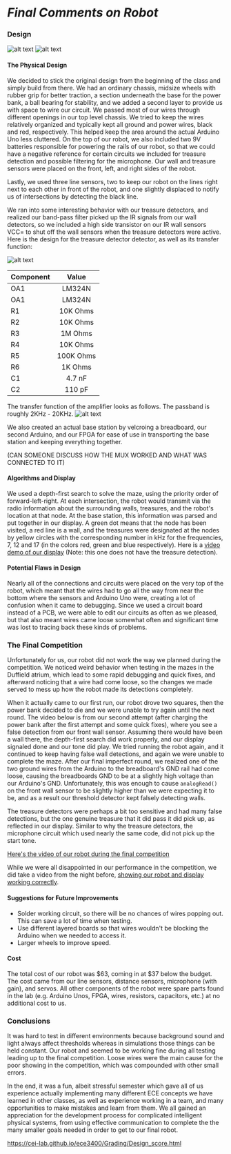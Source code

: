 # __*Final Comments on Robot*__

### Design

![alt text](Finalpics/IMG_20171204_115202_ds.jpg)
![alt text](Finalpics/IMG_20171204_115205_ds.jpg)

#### The Physical Design
We decided to stick the original design from the beginning of the class and simply build from there. We had an ordinary chassis, midsize wheels with rubber grip for better traction, a section underneath the base for the power bank, a ball bearing for stability, and we added a second layer to provide us with space to wire our circuit. We passed most of our wires through different openings in our top level chassis. We tried to keep the wires relatively organized and typically kept all ground and power wires, black and red, respectively. This helped keep the area around the actual Arduino Uno less cluttered. On the top of our robot, we also included two 9V batteries responsible for powering the rails of our robot, so that we could have a negative reference for certain circuits we included for treasure detection and possible filtering for the microphone. Our wall and treasure sensors were placed on the front, left, and right sides of the robot.

Lastly, we used three line sensors, two to keep our robot on the lines right next to each other in front of the robot, and one slightly displaced to notify us of intersections by detecting the black line.  


We ran into some interesting behavior with our treasure detectors, and realized our band-pass filter picked up the IR signals from our wall detectors, so we included a high side transistor on our IR wall sensors VCC= to shut off the wall sensors when the treasure detectors were active. Here is the design for the treasure detector detector, as well as its transfer function:

![alt text](Lab2pics/HighLowPassAmplifierFilterOptical.JPG)


| Component | Value |
| ------------- |:-------------:|
| OA1 | LM324N |
| OA1 | LM324N  |
| R1 | 10K Ohms |
| R2 | 10K Ohms |
| R3 | 1M Ohms |
| R4 | 10K Ohms |
| R5 | 100K Ohms |
| R6 | 1K Ohms |
| C1 | 4.7 nF |
| C2 | 110 pF |

The transfer function of the amplifier looks as follows. The passband is roughly 2KHz - 20KHz.
![alt text](Lab2pics/lab2_bandpass.png)



We also created an actual base station by velcroing a breadboard, our second Arduino, and our FPGA for ease of use in transporting the base station and keeping everything together.

(CAN SOMEONE DISCUSS HOW THE MUX WORKED AND WHAT WAS CONNECTED TO IT)

#### Algorithms and Display
We used a depth-first search to solve the maze, using the priority order of forward-left-right. At each intersection, the robot would transmit via the radio information about the surrounding walls, treasures, and the robot's location at that node. At the base station, this information was parsed and put together in our display. A green dot means that the node has been visited, a red line is a wall, and the treasures were designated at the nodes by yellow circles with the corresponding number in kHz for the frequencies, 7, 12 and 17 (in the colors red, green and blue respectively). Here is a [video demo of our display](https://www.youtube.com/watch?v=_FmDJLEa9xo) (Note: this one does not have the treasure detection).


#### Potential Flaws in Design
Nearly all of the connections and circuits were placed on the very top of the robot, which meant that the wires had to go all the way from near the bottom where the sensors and Arduino Uno were, creating a lot of confusion when it came to debugging. Since we used a circuit board instead of a PCB, we were able to edit our circuits as often as we pleased, but that also meant wires came loose somewhat often and significant time was lost to tracing back these kinds of problems.

### The Final Competition
Unfortunately for us, our robot did not work the way we planned during the competition. We noticed weird behavior when testing in the mazes in the Duffield atrium, which lead to some rapid debugging and quick fixes, and afterward noticing that a wire had come loose, so the changes we made served to mess up how the robot made its detections completely.

When it actually came to our first run, our robot drove two squares, then the power bank decided to die and we were unable to try again until the next round. The video below is from our second attempt (after charging the power bank after the first attempt and some quick fixes), where you see a false detection from our front wall sensor. Assuming there would have been a wall there, the depth-first search did work properly, and our display signaled done and our tone did play. We tried running the robot again, and it continued to keep having false wall detections, and again we were unable to complete the maze. After our final imperfect round, we realized one of the two ground wires from the Arduino to the breadboard's GND rail had come loose, causing the breadboards GND to be at a slightly high voltage than our Arduino's GND. Unfortunately, this was enough to cause `analogRead()` on the front wall sensor to be slightly higher than we were expecting it to be, and as a result our threshold detector kept falsely detecting walls.  

The treasure detectors were perhaps a bit too sensitive and had many false detections, but the one genuine treasure that it did pass it did pick up, as reflected in our display. Similar to why the treasure detectors, the microphone circuit which used nearly the same code, did not pick up the start tone.


[Here's the video of our robot during the final competition](https://www.youtube.com/watch?v=oZpQe9s_qdU)


While we were all disappointed in our performance in the competition, we did take a video from the night before, [showing our robot and display working correctly](https://www.youtube.com/edit?o=U&video_id=NwgnMxAbo9s).



#### Suggestions for Future Improvements
* Solder working circuit, so there will be no chances of wires popping out. This can save a lot of time when testing.
* Use different layered boards so that wires wouldn't be blocking the Arduino when we needed to access it.
* Larger wheels to improve speed.

#### Cost
The total cost of our robot was $63, coming in at $37 below the budget. The cost came from our line sensors, distance sensors, microphone (with gain), and servos. All other components of the robot were spare parts found in the lab (e.g. Arduino Unos, FPGA, wires, resistors, capacitors, etc.) at no additional cost to us.

### Conclusions
It was hard to test in different environments because background sound and light always affect thresholds whereas in simulations those things can be held constant. Our robot and seemed to be working fine during all testing leading up to the final competition. Loose wires were the main cause for the poor showing in the competition, which was compounded with other small errors.

In the end, it was a fun, albeit stressful semester which gave all of us experience actually implementing many different ECE concepts we have learned in other classes, as well as experience working in a team, and many opportunities to make mistakes and learn from them. We all gained an appreciation for the development process for complicated intelligent physical systems, from using effective communication to complete the the many smaller goals needed in order to get to our final robot.


https://cei-lab.github.io/ece3400/Grading/Design_score.html

